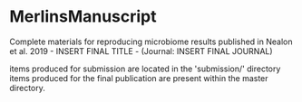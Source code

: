 # MerlinsManuscript
Complete materials for reproducing microbiome results published in Nealon et al. 2019 - INSERT FINAL TITLE - (Journal: INSERT FINAL JOURNAL)

items produced for submission are located in the 'submission/' directory
items produced for the final publication are present within the master directory.
